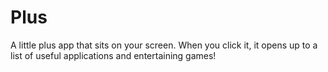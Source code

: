 # Plus
A little plus app that sits on your screen. When you click it, it opens up to a list of useful applications and entertaining games!
